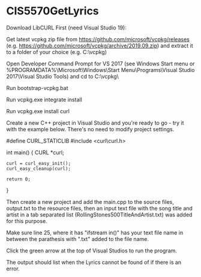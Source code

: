 # CIS5570GetLyrics

Download LibCURL First (need Visual Studio 19):

Get latest vcpkg zip file from https://github.com/microsoft/vcpkg/releases (e.g. https://github.com/microsoft/vcpkg/archive/2019.09.zip) and extract it to a folder of your choice (e.g. C:\vcpkg\)

Open Developer Command Prompt for VS 2017 (see Windows Start menu or %PROGRAMDATA%\Microsoft\Windows\Start Menu\Programs\Visual Studio 2017\Visual Studio Tools\) and cd to C:\vcpkg\

Run bootstrap-vcpkg.bat

Run vcpkg.exe integrate install

Run vcpkg.exe install curl

Create a new C++ project in Visual Studio and you're ready to go - try it with the example below. There's no need to modify project settings.

#define CURL_STATICLIB
#include <curl\curl.h>

int main()
{
    CURL *curl;

    curl = curl_easy_init();
    curl_easy_cleanup(curl);

    return 0;
}

Then create a new project and add the main.cpp to the source files, output.txt to the resource files, then an input text file with the song title and artist in a tab separated list (RollingStones500TitleAndArtist.txt) was added for this purpose.

Make sure line 25, where it has "ifstream in()" has your text file name in between the parathesis with ".txt" added to the file name.

Click the green arrow at the top of Visual Studios to run the program.

The output should list when the Lyrics cannot be found of if there is an error.

